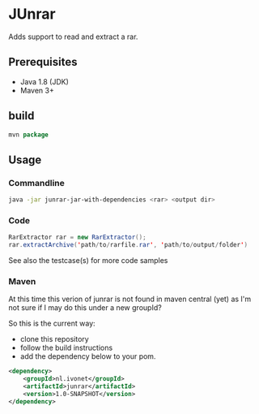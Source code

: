 # JUnrar

Adds support to read and extract a rar.


## Prerequisites

* Java 1.8 (JDK)
* Maven 3+


## build


```java
mvn package
```

## Usage

### Commandline


```bash
java -jar junrar-jar-with-dependencies <rar> <output dir>
```


### Code


```java
RarExtractor rar = new RarExtractor();
rar.extractArchive('path/to/rarfile.rar', 'path/to/output/folder')

```

See also the testcase(s) for more code samples



### Maven

At this time this verion of junrar is not found in maven central (yet) as I'm not sure if I may do this under a new groupId?

So this is the current way:
* clone this repository
* follow the build instructions
* add the dependency below to your pom.


```xml
<dependency>
    <groupId>nl.ivonet</groupId>
    <artifactId>junrar</artifactId>
    <version>1.0-SNAPSHOT</version>
</dependency>
```

